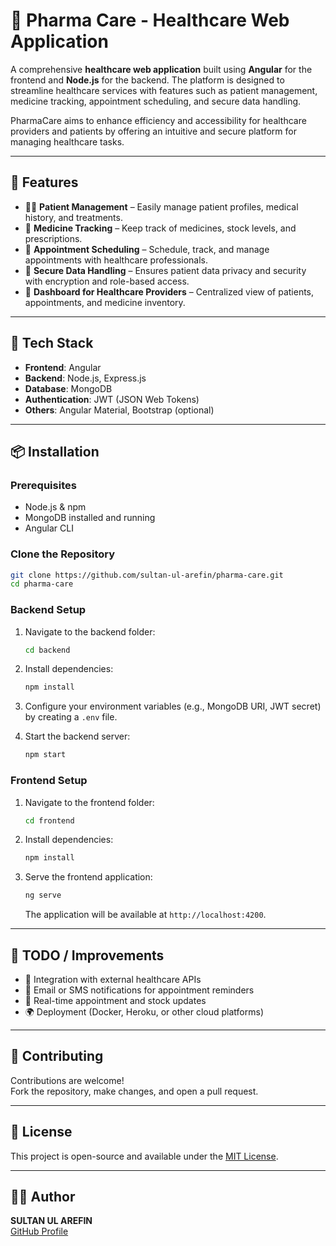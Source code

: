# 🏥 Pharma Care - Healthcare Web Application

A comprehensive **healthcare web application** built using **Angular** for the frontend and **Node.js** for the backend. The platform is designed to streamline healthcare services with features such as patient management, medicine tracking, appointment scheduling, and secure data handling.

PharmaCare aims to enhance efficiency and accessibility for healthcare providers and patients by offering an intuitive and secure platform for managing healthcare tasks.

---

## 🚀 Features

- 👩‍⚕️ **Patient Management** – Easily manage patient profiles, medical history, and treatments.
- 💊 **Medicine Tracking** – Keep track of medicines, stock levels, and prescriptions.
- 📅 **Appointment Scheduling** – Schedule, track, and manage appointments with healthcare professionals.
- 🔐 **Secure Data Handling** – Ensures patient data privacy and security with encryption and role-based access.
- 🏥 **Dashboard for Healthcare Providers** – Centralized view of patients, appointments, and medicine inventory.

---

## 📂 Tech Stack

- **Frontend**: Angular
- **Backend**: Node.js, Express.js
- **Database**: MongoDB
- **Authentication**: JWT (JSON Web Tokens)
- **Others**: Angular Material, Bootstrap (optional)

---

## 📦 Installation

### Prerequisites

- Node.js & npm
- MongoDB installed and running
- Angular CLI

### Clone the Repository

```bash
git clone https://github.com/sultan-ul-arefin/pharma-care.git
cd pharma-care
```

### Backend Setup

1. Navigate to the backend folder:

   ```bash
   cd backend
   ```

2. Install dependencies:

   ```bash
   npm install
   ```

3. Configure your environment variables (e.g., MongoDB URI, JWT secret) by creating a `.env` file.

4. Start the backend server:

   ```bash
   npm start
   ```

### Frontend Setup

1. Navigate to the frontend folder:

   ```bash
   cd frontend
   ```

2. Install dependencies:

   ```bash
   npm install
   ```

3. Serve the frontend application:

   ```bash
   ng serve
   ```

   The application will be available at `http://localhost:4200`.

---
## 📌 TODO / Improvements

- 🏥 Integration with external healthcare APIs
- 📧 Email or SMS notifications for appointment reminders
- 🔄 Real-time appointment and stock updates
- 🌍 Deployment (Docker, Heroku, or other cloud platforms)

---

## 🤝 Contributing

Contributions are welcome!  
Fork the repository, make changes, and open a pull request.

---

## 📄 License

This project is open-source and available under the [MIT License](LICENSE).

---

## 👨‍💻 Author

**SULTAN UL AREFIN**  
[GitHub Profile](https://github.com/sultan-ul-arefin)
